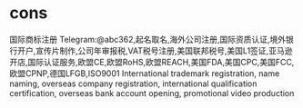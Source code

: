 # cons
国际商标注册 Telegram:@abc362,起名取名,海外公司注册,国际资质认证,境外银行开户,宣传片制作,公司年审报税,VAT税号注册,美国联邦税号,美国L1签证,亚马逊开店,国际认证服务,欧盟CE,欧盟RoHS,欧盟REACH,美国FDA,美国CPC,美国FCC,欧盟CPNP,德国LFGB,ISO9001 International trademark registration, name naming, overseas company registration, international qualification certification, overseas bank account opening, promotional video production
